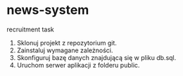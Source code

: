 # news-system
recruitment task

1. Sklonuj projekt z repozytorium git.
2. Zainstaluj wymagane zależności.
3. Skonfiguruj bazę danych znajdującą się w pliku db.sql.
4. Uruchom serwer aplikacji z folderu public.

